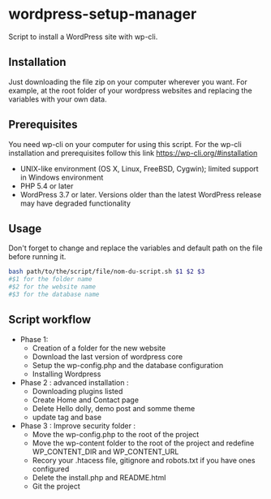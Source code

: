 # wordpress-setup-manager
Script to install a WordPress site with wp-cli.

## Installation

Just downloading the file zip on your computer wherever you want. For example, at the root folder of your wordpress websites and replacing the variables with your own data.

## Prerequisites 

You need wp-cli on your computer for using this script. 
For the wp-cli installation and prerequisites follow this link https://wp-cli.org/#installation 

* UNIX-like environment (OS X, Linux, FreeBSD, Cygwin); limited support in Windows environment
* PHP 5.4 or later
* WordPress 3.7 or later. Versions older than the latest WordPress release may have degraded functionality

## Usage

Don't forget to change and replace the variables and default path on the file before running it.

```bash
bash path/to/the/script/file/nom-du-script.sh $1 $2 $3 
#$1 for the folder name 
#$2 for the website name 
#$3 for the database name 
```

## Script workflow 
* Phase 1:
	* Creation of a folder for the new website
	* Download the last version of wordpress core
	* Setup the wp-config.php and the database configuration 
	* Installing Wordpress
* Phase 2 : advanced installation :
	* Downloading plugins listed
	* Create Home and Contact page 
	* Delete Hello dolly, demo post and somme theme
	* update tag and base
* Phase 3 : Improve security folder :
	* Move the wp-config.php to the root of the project
	* Move the wp-content folder to the root of the project and redefine WP_CONTENT_DIR and WP_CONTENT_URL
	* Recory your .htacess file, gitignore and robots.txt if you have ones configured
	* Delete the install.php and README.html
	* Git the project

